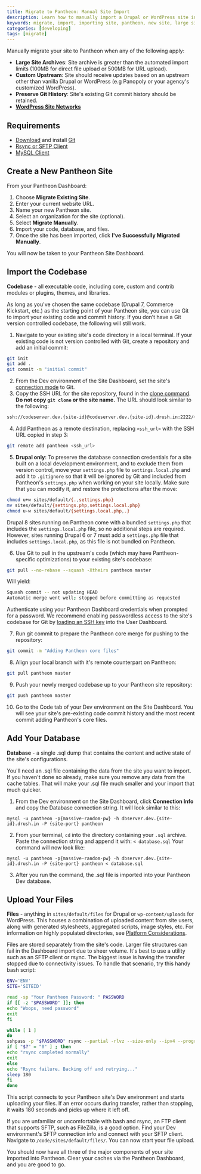 ```yaml
---
title: Migrate to Pantheon: Manual Site Import
description: Learn how to manually import a Drupal or WordPress site into Pantheon
keywords: migrate, import, importing site, pantheon, new site, large site, distro, upstream, git history
categories: [developing]
tags: [migrate]
---
```


Manually migrate your site to Pantheon when any of the following apply:

* **Large Site Archives**: Site archive is greater than the automated import limits (100MB for direct file upload or 500MB for URL upload).
* **Custom Upstream**: Site should receive updates based on an upstream other than vanilla Drupal or WordPress (e.g Panopoly or your agency's customized WordPress).
* **Preserve Git History**: Site's existing Git commit history should be retained.
* **[WordPress Site Networks](/docs/wordpress-site-networks/)**

## Requirements

* [Download](http://git-scm.com/downloads) and install [Git](/docs/git/)
* [Rsync or SFTP Client](/docs/rsync-and-sftp/)
* [MySQL Client](/docs/mysql-access/)

## Create a New Pantheon Site

From your Pantheon Dashboard:

1. Choose **Migrate Existing Site**.
2. Enter your current website URL.
3. Name your new Pantheon site.
4. Select an organization for the site (optional).
5. Select **Migrate Manually**.
6. Import your code, database, and files.
7. Once the site has been imported, click **I've Successfully Migrated Manually**.

You will now be taken to your Pantheon Site Dashboard.

## Import the Codebase

**Codebase** - all executable code, including core, custom and contrib modules or plugins, themes, and libraries.

As long as you've chosen the same codebase (Drupal 7, Commerce Kickstart, etc.) as the starting point of your Pantheon site, you can use Git to import your existing code and commit history. If you don’t have a Git version controlled codebase, the following will still work.

1. Navigate to your existing site's code directory in a local terminal. If your existing code is not version controlled with Git, create a repository and add an initial commit:

 ```bash
 git init
 git add .
 git commit -m "initial commit"
 ```
2. From the Dev environment of the Site Dashboard, set the site's [connection mode](/docs/getting-started/#interact-with-your-code) to Git.
3. Copy the SSH URL for the site repository, found in the <a href="/docs/git/#step-2-copy-the-git-clone-command" data-proofer-ignore>clone command</a>. **Do not copy `git clone` or the site name.** The URL should look similar to the following:

 ```bash
 ssh://codeserver.dev.{site-id}@codeserver.dev.{site-id}.drush.in:2222/~/repository.git
 ```

4. Add Pantheon as a remote destination, replacing `<ssh_url>` with the SSH URL copied in step 3:

 ```bash
 git remote add pantheon <ssh_url>
 ```

5. **Drupal only**: To preserve the database connection credentials for a site built on a local development environment, and to exclude them from version control, move your `settings.php` file to `settings.local.php` and add it to `.gitignore` so that it will be ignored by Git and included from Pantheon's `settings.php` when working on your site locally. Make sure that you can modify it, and restore the protections after the move:

 ```bash
 chmod u+w sites/default/{.,settings.php}
 mv sites/default/{settings.php,settings.local.php}
 chmod u-w sites/default/{settings.local.php,.}
 ```
 Drupal 8 sites running on Pantheon come with a bundled `settings.php` that includes the `settings.local.php` file, so no additional steps are required. However, sites running Drupal 6 or 7 must add a `settings.php` file that includes `settings.local.php`, as this file is not bundled on Pantheon.

6. Use Git to pull in the upstream's code (which may have Pantheon-specific optimizations) to your existing site's codebase:

 ```bash
 git pull --no-rebase --squash -Xtheirs pantheon master
 ```  

 Will yield:  
 ```bash
 Squash commit -- not updating HEAD  
 Automatic merge went well; stopped before committing as requested
 ```
 Authenticate using your Pantheon Dashboard credentials when prompted for a password. We recommend enabling passwordless access to the site's codebase for Git by [loading an SSH key](/docs/ssh-keys/) into the User Dashboard.

7. Run git commit to prepare the Pantheon core merge for pushing to the repository:
 ```bash
 git commit -m "Adding Pantheon core files"
 ```
8. Align your local branch with it's remote counterpart on Pantheon:

 ```bash
 git pull pantheon master
 ```
9. Push your newly merged codebase up to your Pantheon site repository:

 ```bash
 git push pantheon master
 ```

10. Go to the Code tab of your Dev environment on the Site Dashboard. You will see your site's pre-existing code commit history and the most recent commit adding Pantheon's core files.

## Add Your Database  

**Database** - a single .sql dump that contains the content and active state of the site's configurations.

You'll need an .sql file containing the data from the site you want to import. If you haven't done so already, make sure you remove any data from the cache tables. That will make your .sql file much smaller and your import that much quicker.


1. From the Dev environment on the Site Dashboard, click **Connection Info** and copy the Database connection string. It will look similar to this:

 ```
 mysql -u pantheon -p{massive-random-pw} -h dbserver.dev.{site-id}.drush.in -P {site-port} pantheon
 ```
2. From your terminal, `cd` into the directory containing your `.sql` archive. Paste the connection string and append it with:
`< database.sql`
Your command will now look like:

 ```
 mysql -u pantheon -p{massive-random-pw} -h dbserver.dev.{site-id}.drush.in -P {site-port} pantheon < database.sql
 ```
3. After you run the command, the .sql file is imported into your Pantheon Dev database.

## Upload Your Files

**Files** - anything in `sites/default/files` for Drupal or `wp-content/uploads` for WordPress. This houses a combination of uploaded content from site users, along with generated stylesheets, aggregated scripts, image styles, etc. For information on highly populated directories, see [Platform Considerations](/docs/platform-considerations/#highly-populated-directories).

Files are stored separately from the site's code. Larger file structures can fail in the Dashboard import due to sheer volume. It's best to use a utility such as an SFTP client or rsync. The biggest issue is having the transfer stopped due to connectivity issues. To handle that scenario, try this handy bash script:  

```bash
ENV='ENV'
SITE='SITEID'

read -sp "Your Pantheon Password: " PASSWORD
if [[ -z "$PASSWORD" ]]; then
echo "Woops, need password"
exit
fi

while [ 1 ]
do
sshpass -p "$PASSWORD" rsync --partial -rlvz --size-only --ipv4 --progress -e 'ssh -p 2222' ./files/* --temp-dir=../tmp/ $ENV.$SITE@appserver.$ENV.$SITE.drush.in:files/
if [ "$?" = "0" ] ; then
echo "rsync completed normally"
exit
else
echo "Rsync failure. Backing off and retrying..."
sleep 180
fi
done
```
This script connects to your Pantheon site's Dev environment and starts uploading your files. If an error occurs during transfer, rather than stopping, it waits 180 seconds and picks up where it left off.  

If you are unfamiliar or uncomfortable with bash and rsync, an FTP client that supports SFTP, such as FileZilla, is a good option. Find your Dev environment's SFTP connection info and connect with your SFTP client. Navigate to `/code/sites/default/files/`. You can now start your file upload.  

You should now have all three of the major components of your site imported into Pantheon. Clear your caches via the Pantheon Dashboard, and you are good to go.
